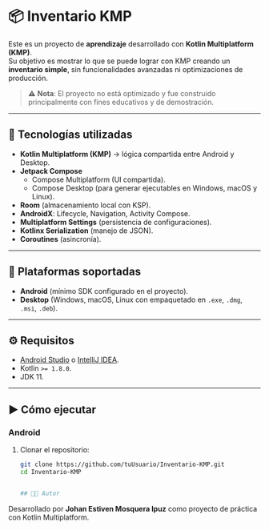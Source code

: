 # 📦 Inventario KMP

Este es un proyecto de **aprendizaje** desarrollado con **Kotlin Multiplatform (KMP)**.  
Su objetivo es mostrar lo que se puede lograr con KMP creando un **inventario simple**, sin funcionalidades avanzadas ni optimizaciones de producción.  

> ⚠️ **Nota**: El proyecto no está optimizado y fue construido principalmente con fines educativos y de demostración.

---

## 🚀 Tecnologías utilizadas

- **Kotlin Multiplatform (KMP)** → lógica compartida entre Android y Desktop.  
- **Jetpack Compose**  
  - Compose Multiplatform (UI compartida).  
  - Compose Desktop (para generar ejecutables en Windows, macOS y Linux).  
- **Room** (almacenamiento local con KSP).  
- **AndroidX**: Lifecycle, Navigation, Activity Compose.  
- **Multiplatform Settings** (persistencia de configuraciones).  
- **Kotlinx Serialization** (manejo de JSON).  
- **Coroutines** (asincronía).  

---

## 📂 Plataformas soportadas

- **Android** (mínimo SDK configurado en el proyecto).  
- **Desktop** (Windows, macOS, Linux con empaquetado en `.exe`, `.dmg`, `.msi`, `.deb`).  

---

## ⚙️ Requisitos

- [Android Studio](https://developer.android.com/studio) o [IntelliJ IDEA](https://www.jetbrains.com/idea/).  
- Kotlin `>= 1.8.0`.  
- JDK 11.  

---

## ▶️ Cómo ejecutar

### Android
1. Clonar el repositorio:  
   ```bash
   git clone https://github.com/tuUsuario/Inventario-KMP.git
   cd Inventario-KMP


   ## 👨‍💻 Autor
Desarrollado por **Johan Estiven Mosquera Ipuz** como proyecto de práctica con Kotlin Multiplatform.
